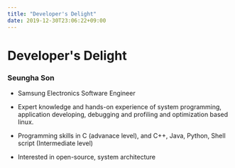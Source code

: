 ```yaml
---
title: "Developer's Delight"
date: 2019-12-30T23:06:22+09:00
---
```


# Developer's Delight

### Seungha Son

- Samsung Electronics Software Engineer

- Expert knowledge and hands-on experience of system programming, application developing, debugging and profiling and optimization based linux.
- Programming skills in C (advanace level), and C++, Java, Python, Shell script (Intermediate level)
- Interested in open-source, system architecture

